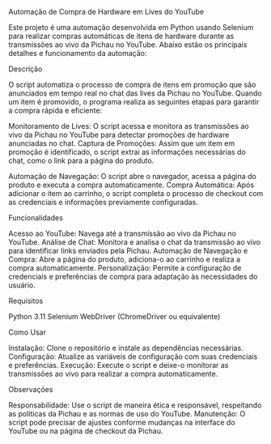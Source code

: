 Automação de Compra de Hardware em Lives do YouTube

Este projeto é uma automação desenvolvida em Python usando Selenium para realizar compras automáticas de itens de hardware durante as transmissões ao vivo da Pichau no YouTube. Abaixo estão os principais detalhes e funcionamento da automação:

Descrição

O script automatiza o processo de compra de itens em promoção que são anunciados em tempo real no chat das lives da Pichau no YouTube. Quando um item é promovido, o programa realiza as seguintes etapas para garantir a compra rápida e eficiente:

Monitoramento de Lives: O script acessa e monitora as transmissões ao vivo da Pichau no YouTube para detectar promoções de hardware anunciadas no chat.
Captura de Promoções: Assim que um item em promoção é identificado, o script extrai as informações necessárias do chat, como o link para a página do produto.

Automação de Navegação: O script abre o navegador, acessa a página do produto e executa a compra automaticamente.
Compra Automática: Após adicionar o item ao carrinho, o script completa o processo de checkout com as credenciais e informações previamente configuradas.

Funcionalidades

Acesso ao YouTube: Navega até a transmissão ao vivo da Pichau no YouTube.
Análise de Chat: Monitora e analisa o chat da transmissão ao vivo para identificar links enviados pela Pichau.
Automação de Navegação e Compra: Abre a página do produto, adiciona-o ao carrinho e realiza a compra automaticamente.
Personalização: Permite a configuração de credenciais e preferências de compra para adaptação às necessidades do usuário.

Requisitos

Python 3.11
Selenium
WebDriver (ChromeDriver ou equivalente)

Como Usar

Instalação: Clone o repositório e instale as dependências necessárias.
Configuração: Atualize as variáveis de configuração com suas credenciais e preferências.
Execução: Execute o script e deixe-o monitorar as transmissões ao vivo para realizar a compra automaticamente.

Observações

Responsabilidade: Use o script de maneira ética e responsável, respeitando as políticas da Pichau e as normas de uso do YouTube.
Manutenção: O script pode precisar de ajustes conforme mudanças na interface do YouTube ou na página de checkout da Pichau.
